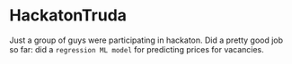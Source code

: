 # HackatonTruda
Just a group of guys were participating in hackaton.
Did a pretty good job so far: did a `regression ML model` for predicting prices for vacancies.
